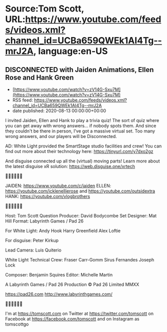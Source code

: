 # Source:Tom Scott, URL:https://www.youtube.com/feeds/videos.xml?channel_id=UCBa659QWEk1AI4Tg--mrJ2A, language:en-US

## DISCONNECTED with Jaiden Animations, Ellen Rose and Hank Green
 - [https://www.youtube.com/watch?v=zV14G-Sxu7M](https://www.youtube.com/watch?v=zV14G-Sxu7M)
 - RSS feed: https://www.youtube.com/feeds/videos.xml?channel_id=UCBa659QWEk1AI4Tg--mrJ2A
 - date published: 2020-08-13 00:00:00+00:00

I invited Jaiden, Ellen and Hank to play a trivia quiz! The sort of quiz where you can get away with wrong answers... if nobody spots them. And since they couldn't be there in person, I've got a massive virtual set. Too many wrong answers, and our players will be Disconnected.

AD: White Light provided the SmartStage studio facilities and crew! You can find out more about their technology here: https://tinyurl.com/y7dxo2gz

And disguise connected up all the (virtual) moving parts! Learn more about the latest disguise xR solution: https://web.disguise.one/xrtech

📶📶📶📶📶📶

JAIDEN: https://www.youtube.com/c/jaiden
ELLEN: https://youtube.com/icklenellierose and https://youtube.com/outsidextra
HANK: https://youtube.com/vlogbrothers

📶📶📶📶📶📶

Host: Tom Scott
Question Producer: David Bodycombe
Set Designer: Mat Hill
Format: Labyrinth Games / Pad 26

For White Light:
Andy Hook
Harry Greenfield
Alex Loftie

For disguise:
Peter Kirkup

Lead Camera: Luis Quiterio

White Light Technical Crew:
Fraser Carr-Gomm
Sirus Fernandes
Joseph Lock

Composer: Benjamin Squires
Editor: Michelle Martin

A Labyrinth Games / Pad 26 Production
© Pad 26 Limited MMXX

https://pad26.com
http://www.labyrinthgames.com/

📶📶📶📶📶📶

I'm at https://tomscott.com
on Twitter at https://twitter.com/tomscott
on Facebook at https://facebook.com/tomscott
and on Instagram as tomscottgo

